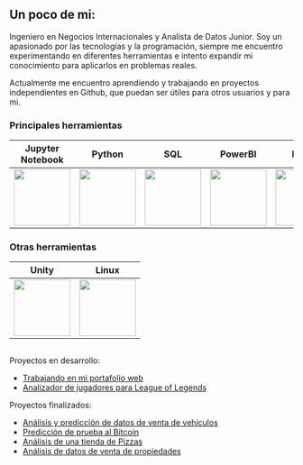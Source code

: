 Un poco de mi:
----------------

Ingeniero en Negocios Internacionales y Analista de Datos Junior. Soy un apasionado por las tecnologías y la programación, siempre me encuentro experimentando en diferentes herramientas e intento expandir mi conocimiento para aplicarlos en problemas reales.  

Actualmente me encuentro aprendiendo y trabajando en proyectos independientes en Github, que puedan ser útiles para otros usuarios y para mi.

### Principales herramientas
| Jupyter Notebook | Python | SQL | PowerBI | Excel |
| ---------------- | ------ | --- | ------- | ----- |
| <div align="center"> <img src="https://cdn.jsdelivr.net/gh/devicons/devicon@latest/icons/jupyter/jupyter-original.svg" height=100 width=100/> <div/> | <div align="center"> <img src="https://cdn.jsdelivr.net/gh/devicons/devicon@latest/icons/python/python-original.svg" height=100 width=100/> <div/> | <div align="center"> <img src="https://cdn.jsdelivr.net/gh/devicons/devicon@latest/icons/sqldeveloper/sqldeveloper-original.svg" height=100 width=100/> | <div align="center"> <img src="https://upload.wikimedia.org/wikipedia/commons/c/cf/New_Power_BI_Logo.svg" height=100 width=100/> | <div align="center"> <img src="https://upload.wikimedia.org/wikipedia/commons/3/34/Microsoft_Office_Excel_%282019%E2%80%93present%29.svg" height=100 width=100/> |

### Otras herramientas
| Unity | Linux |
| ----- | ----- |
| <div align="center"> <img src="https://cdn.jsdelivr.net/gh/devicons/devicon@latest/icons/unity/unity-original.svg" height=100 width=100/> <div/> | <div align="center"> <img src="https://cdn.jsdelivr.net/gh/devicons/devicon@latest/icons/linux/linux-original.svg" height=100 width=100/> |

<div id="header" align="right">
  <img src="https://komarev.com/ghpvc/?username=1bryanvalenzuela&style=flat&color=lightgrey" alt=""/>
</div>

Proyectos en desarrollo:
- [Trabajando en mi portafolio web](https://github.com/1bryanvalenzuela/1bryanvalenzuela.github.io)
- [Analizador de jugadores para League of Legends](https://github.com/1bryanvalenzuela/lol-simple-analysis)

Proyectos finalizados:
- [Análisis y predicción de datos de venta de vehiculos](https://github.com/1bryanvalenzuela/Listado-Autos-Usados-ML)
- [Predicción de prueba al Bitcoin](https://github.com/1bryanvalenzuela/Testing-Forecast-BTC)
- [Análisis de una tienda de Pizzas](https://github.com/1bryanvalenzuela/Analisis-Pizza-Sales)
- [Análisis de datos de venta de propiedades](https://github.com/1bryanvalenzuela/Analisis-Chile-Propiedades)
